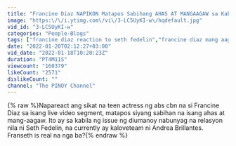 ```yaml
---
title: "Francine Diaz NAPIKON Matapos Sabihang AHAS AT MANGAAGAW sa Kabila ng Issue with Seth Fedelin"
image: "https:\/\/i.ytimg.com\/vi\/3-LC5UyKI-w\/hqdefault.jpg"
vid_id: "3-LC5UyKI-w"
categories: "People-Blogs"
tags: ["francine diaz reaction to seth fedelin","francine diaz mang aagaw","francine diaz and seth fedelin"]
date: "2022-01-20T02:12:27+03:00"
vid_date: "2022-01-18T10:20:23Z"
duration: "PT4M11S"
viewcount: "160379"
likeCount: "2571"
dislikeCount: ""
channel: "The PINOY Channel"
---
```

{% raw %}Napareact ang sikat na teen actress ng abs cbn na si Francine Diaz sa isang live video segment, matapos siyang sabihan na isang ahas at mang-aagaw. Ito ay sa kabila ng issue ng diumanoy nabunyag na relasyon nila ni Seth Fedelin, na currently ay kaloveteam ni Andrea Brillantes. Franseth is real na nga ba?{% endraw %}
